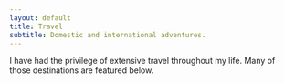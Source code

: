 ```yaml
---
layout: default
title: Travel
subtitle: Domestic and international adventures.
---
```


I have had the privilege of extensive travel throughout my life. Many of those destinations are featured below.


